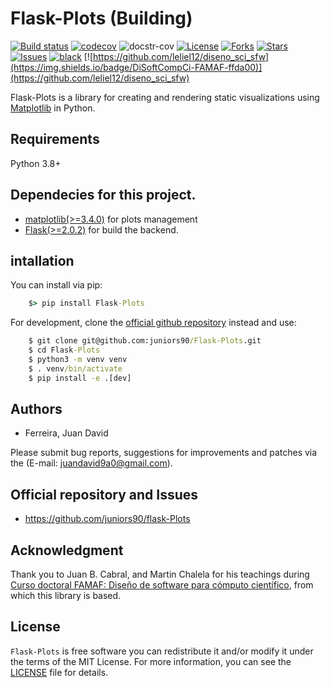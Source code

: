 # Flask-Plots (Building)

[![Build status](https://github.com/juniors90/Flask-Plots/actions/workflows/CI.yml/badge.svg)](https://github.com/juniors90/Flask-Plots/actions)
[![codecov](https://codecov.io/gh/juniors90/Flask-Plots/branch/main/graph/badge.svg?token=3DSLEQIE8A)](https://codecov.io/gh/juniors90/Flask-Plots)
![docstr-cov](https://img.shields.io/endpoint?url=https://jsonbin.org/juniors90/Flask-Plots/badges/docstr-cov)
[![License](https://img.shields.io/github/license/juniors90/Flask-Plots)](https://github.com/juniors90/Flask-Plots/blob/main/LICENSE)
[![Forks](https://img.shields.io/github/forks/juniors90/Flask-Plots)](https://github.com/juniors90/Flask-Plots/network)
[![Stars](https://img.shields.io/github/stars/juniors90/Flask-Plots)](https://github.com/juniors90/Flask-Plots/stargazers)
[![Issues](https://img.shields.io/github/issues/juniors90/Flask-Plots)](https://github.com/juniors90/Flask-Plots/issues)
[![black](https://img.shields.io/badge/code%20style-black-000000.svg)](https://github.com/psf/black)
[![https://github.com/leliel12/diseno_sci_sfw](https://img.shields.io/badge/DiSoftCompCi-FAMAF-ffda00)](https://github.com/leliel12/diseno_sci_sfw)

Flask-Plots is a library for creating and rendering static visualizations using [Matplotlib](https://matplotlib.org/stable/index.html) in Python.


## Requirements

Python 3.8+

## Dependecies for this project.

- [matplotlib(>=3.4.0)](https://matplotlib.org/) for plots management
- [Flask(>=2.0.2)](https://flask.palletsprojects.com/en/2.0.x/) for build the backend.

## intallation

You can install via pip:

```cmd
    $> pip install Flask-Plots
```
   
For development, clone the [official github repository](https://github.com/https://github.com/pyCellID/pyCellID>) instead and use:

```cmd
    $ git clone git@github.com:juniors90/Flask-Plots.git
    $ cd Flask-Plots
    $ python3 -m venv venv
    $ . venv/bin/activate
    $ pip install -e .[dev]
```

## Authors

- Ferreira, Juan David

Please submit bug reports, suggestions for improvements and patches via
the (E-mail: juandavid9a0@gmail.com).

## Official repository and Issues

- https://github.com/juniors90/flask-Plots

## Acknowledgment

Thank you to Juan B. Cabral, and Martin Chalela for his teachings during [Curso doctoral FAMAF: Diseño de software para cómputo científico](https://github.com/leliel12/diseno_sci_sfw), from which this library is based.

## License

`Flask-Plots` is free software you can redistribute it and/or modify it
under the terms of the MIT License. For more information, you can see the [LICENSE](https://github.com/juniors90/Flask-Plots/blob/main/LICENSE) file for details.


